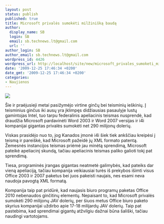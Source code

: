 ```yaml
---
layout: post
status: publish
published: true
title: Microsoft privalės sumokėti milžinišką baudą
author:
  display_name: SB
  login: SB
  email: sb.technews.lt@gmail.com
  url: ''
author_login: SB
author_email: sb.technews.lt@gmail.com
wordpress_id: 4426
wordpress_url: http://localhost/site/new/microsoft_privales_sumoketi_milziniska_bauda/
date: '2009-12-25 17:46:34 +0200'
date_gmt: '2009-12-25 17:46:34 +0200'
categories:
- Naujienos
---
```

<div class="imgright"><img src="http://t2.gstatic.com/images?q=tbn:KjGy6QCxk_oKkM:http://services.valdosta.edu/techshop/images/office2007pro.jpg"  /></div>
<p>Šie ir praėjusieji metai pasižymėjo virtine ginčų bei teisminių ieškinių. Į teisminius ginčus iki ausų yra įklimpęs didžiausias pasaulyje lustų gamintojas Intel, tuo tarpu federalinis apeliacinis teismas nusprendė, kad draudžia Microsoft pardavinėti Word 2003 ir Word 2007 versijas ir i4i kompanijai gigantas privalės sumokėti net 290 milijonų dolerių.</p>
<p>Viskas prasidėjo nuo to, jog Kanados įmonė i4i šiek tiek ankščiau kreipėsi į teismą ir pareiškė, kad Microsoft pažeidė jų XML formato patentą. Žemesnės instancijos teismas priėmė jau minėtą sprendimą, Microsoft pateikė apeliacinį skundą, tačiau apeliacinis teismas paliko galioti tokį pat sprendimą.</p>
<p>Tiesa, programinės įrangas gigantas neatmetė galimybės, kad pateiks dar vieną apeliaciją, tačiau kompanija veikiausiai turės iš prekybos išimti visus Office 2003 ir 2007 paketus bei juos pakeisti naujais, nes esami neva naudoja pavogtą XML formatą.</p>
<p>Kompanija taip pat pridūrė, kad naujasis biuro programų paketas Office 2010 nebenaudos ginčitinų elementų. Nepaisant to, kad Microsoft privalės sumokėti 290 milijonų JAV dolerių, per šiuos metus Office biuro paketo skyrius kompanijai uždirbo apie 17-18 milijardų JAV dolerių. Taip pat pastebima, kad sprendimai gigantų atžvilgiu dažnai būna šališki, tačiau naudingi vartotojams.<br /></p>
